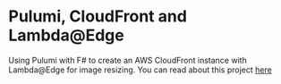 # Pulumi, CloudFront and Lambda@Edge
Using Pulumi with F# to create an AWS CloudFront instance 
with Lambda@Edge for image resizing. You can read about this project [here](https://simonschoof.com/post/cloudfront-lambda-edge-intro/)
